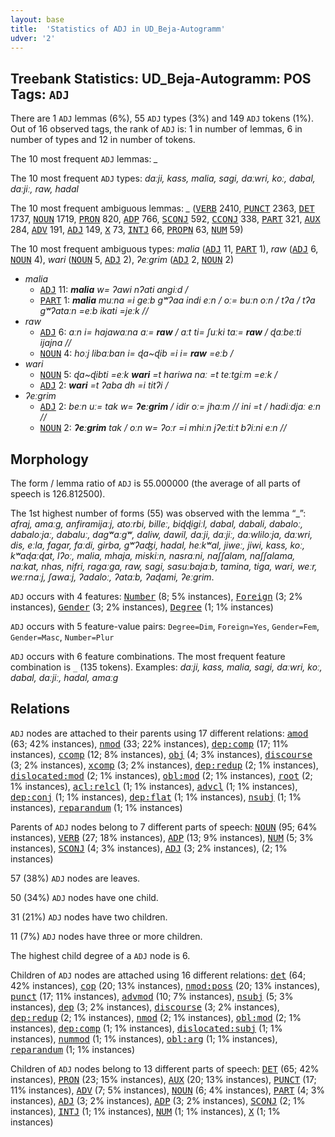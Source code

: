 ```yaml
---
layout: base
title:  'Statistics of ADJ in UD_Beja-Autogramm'
udver: '2'
---
```


## Treebank Statistics: UD_Beja-Autogramm: POS Tags: `ADJ`

There are 1 `ADJ` lemmas (6%), 55 `ADJ` types (3%) and 149 `ADJ` tokens (1%).
Out of 16 observed tags, the rank of `ADJ` is: 1 in number of lemmas, 6 in number of types and 12 in number of tokens.

The 10 most frequent `ADJ` lemmas: <em>_</em>

The 10 most frequent `ADJ` types:  <em>daːji, kass, malia, sagi, daːwri, koː, dabal, daːjiː, raw, hadal</em>

The 10 most frequent ambiguous lemmas: <em>_</em> (<tt><a href="bej_autogramm-pos-VERB.html">VERB</a></tt> 2410, <tt><a href="bej_autogramm-pos-PUNCT.html">PUNCT</a></tt> 2363, <tt><a href="bej_autogramm-pos-DET.html">DET</a></tt> 1737, <tt><a href="bej_autogramm-pos-NOUN.html">NOUN</a></tt> 1719, <tt><a href="bej_autogramm-pos-PRON.html">PRON</a></tt> 820, <tt><a href="bej_autogramm-pos-ADP.html">ADP</a></tt> 766, <tt><a href="bej_autogramm-pos-SCONJ.html">SCONJ</a></tt> 592, <tt><a href="bej_autogramm-pos-CCONJ.html">CCONJ</a></tt> 338, <tt><a href="bej_autogramm-pos-PART.html">PART</a></tt> 321, <tt><a href="bej_autogramm-pos-AUX.html">AUX</a></tt> 284, <tt><a href="bej_autogramm-pos-ADV.html">ADV</a></tt> 191, <tt><a href="bej_autogramm-pos-ADJ.html">ADJ</a></tt> 149, <tt><a href="bej_autogramm-pos-X.html">X</a></tt> 73, <tt><a href="bej_autogramm-pos-INTJ.html">INTJ</a></tt> 66, <tt><a href="bej_autogramm-pos-PROPN.html">PROPN</a></tt> 63, <tt><a href="bej_autogramm-pos-NUM.html">NUM</a></tt> 59)

The 10 most frequent ambiguous types:  <em>malia</em> (<tt><a href="bej_autogramm-pos-ADJ.html">ADJ</a></tt> 11, <tt><a href="bej_autogramm-pos-PART.html">PART</a></tt> 1), <em>raw</em> (<tt><a href="bej_autogramm-pos-ADJ.html">ADJ</a></tt> 6, <tt><a href="bej_autogramm-pos-NOUN.html">NOUN</a></tt> 4), <em>wari</em> (<tt><a href="bej_autogramm-pos-NOUN.html">NOUN</a></tt> 5, <tt><a href="bej_autogramm-pos-ADJ.html">ADJ</a></tt> 2), <em>ʔeːgrim</em> (<tt><a href="bej_autogramm-pos-ADJ.html">ADJ</a></tt> 2, <tt><a href="bej_autogramm-pos-NOUN.html">NOUN</a></tt> 2)


* <em>malia</em>
  * <tt><a href="bej_autogramm-pos-ADJ.html">ADJ</a></tt> 11: <em><b>malia</b> w= ʔawi nʔati angiːd /</em>
  * <tt><a href="bej_autogramm-pos-PART.html">PART</a></tt> 1: <em><b>malia</b> muːna =i geːb gʷʔaa indi eːn / oː= buːn oːn / tʔa / tʔa gʷʔataːn =eːb ikati =jeːk //</em>
* <em>raw</em>
  * <tt><a href="bej_autogramm-pos-ADJ.html">ADJ</a></tt> 6: <em>aːn i= hajawaːna aː= <b>raw</b> / aːt ti= ʃuːki taː= <b>raw</b> / ɖaːbeːti ijajna //</em>
  * <tt><a href="bej_autogramm-pos-NOUN.html">NOUN</a></tt> 4: <em>hoːj libaːban i= ɖa~ɖib =i i= <b>raw</b> =eːb /</em>
* <em>wari</em>
  * <tt><a href="bej_autogramm-pos-NOUN.html">NOUN</a></tt> 5: <em>ɖa~ɖibti =eːk <b>wari</b> =t hariwa naː =t teːtgiːm =eːk /</em>
  * <tt><a href="bej_autogramm-pos-ADJ.html">ADJ</a></tt> 2: <em><b>wari</b> =t ʔaba dh =i titʔi /</em>
* <em>ʔeːgrim</em>
  * <tt><a href="bej_autogramm-pos-ADJ.html">ADJ</a></tt> 2: <em>beːn uː= tak w= <b>ʔeːgrim</b> / idir oː= jhaːm // ini =t / hadiːdjaː eːn //</em>
  * <tt><a href="bej_autogramm-pos-NOUN.html">NOUN</a></tt> 2: <em><b>ʔeːgrim</b> tak / oːn w= ʔoːr =i mhiːn jʔeːtiːt bʔiːni eːn //</em>

## Morphology

The form / lemma ratio of `ADJ` is 55.000000 (the average of all parts of speech is 126.812500).

The 1st highest number of forms (55) was observed with the lemma “_”: <em>afraj, amaːg, anfiramijaːj, atoːrbi, billeː, biɖɖigiːl, dabal, dabali, dabaloː, dabaloːjaː, dabaluː, dagʷaːgʷ, daliw, dawil, daːji, daːjiː, daːwliloːja, daːwri, dis, eːla, fagar, faːdi, girba, gʷʔaʤi, hadal, heːkʷal, jiweː, jiwi, kass, koː, kʷaɖaːɖat, lʔoː, malia, mhaja, miskiːn, nasraːni, naʃʃalam, naʃʃalama, naːkat, nhas, nifri, ragaːga, raw, sagi, sasuːbajaːb, tamina, tiga, wari, weːr, weːrnaːj, ʃawaːj, ʔadaloː, ʔataːb, ʔaɖami, ʔeːgrim</em>.

`ADJ` occurs with 4 features: <tt><a href="bej_autogramm-feat-Number.html">Number</a></tt> (8; 5% instances), <tt><a href="bej_autogramm-feat-Foreign.html">Foreign</a></tt> (3; 2% instances), <tt><a href="bej_autogramm-feat-Gender.html">Gender</a></tt> (3; 2% instances), <tt><a href="bej_autogramm-feat-Degree.html">Degree</a></tt> (1; 1% instances)

`ADJ` occurs with 5 feature-value pairs: `Degree=Dim`, `Foreign=Yes`, `Gender=Fem`, `Gender=Masc`, `Number=Plur`

`ADJ` occurs with 6 feature combinations.
The most frequent feature combination is `_` (135 tokens).
Examples: <em>daːji, kass, malia, sagi, daːwri, koː, dabal, daːjiː, hadal, amaːg</em>


## Relations

`ADJ` nodes are attached to their parents using 17 different relations: <tt><a href="bej_autogramm-dep-amod.html">amod</a></tt> (63; 42% instances), <tt><a href="bej_autogramm-dep-nmod.html">nmod</a></tt> (33; 22% instances), <tt><a href="bej_autogramm-dep-dep-comp.html">dep:comp</a></tt> (17; 11% instances), <tt><a href="bej_autogramm-dep-ccomp.html">ccomp</a></tt> (12; 8% instances), <tt><a href="bej_autogramm-dep-obj.html">obj</a></tt> (4; 3% instances), <tt><a href="bej_autogramm-dep-discourse.html">discourse</a></tt> (3; 2% instances), <tt><a href="bej_autogramm-dep-xcomp.html">xcomp</a></tt> (3; 2% instances), <tt><a href="bej_autogramm-dep-dep-redup.html">dep:redup</a></tt> (2; 1% instances), <tt><a href="bej_autogramm-dep-dislocated-mod.html">dislocated:mod</a></tt> (2; 1% instances), <tt><a href="bej_autogramm-dep-obl-mod.html">obl:mod</a></tt> (2; 1% instances), <tt><a href="bej_autogramm-dep-root.html">root</a></tt> (2; 1% instances), <tt><a href="bej_autogramm-dep-acl-relcl.html">acl:relcl</a></tt> (1; 1% instances), <tt><a href="bej_autogramm-dep-advcl.html">advcl</a></tt> (1; 1% instances), <tt><a href="bej_autogramm-dep-dep-conj.html">dep:conj</a></tt> (1; 1% instances), <tt><a href="bej_autogramm-dep-dep-flat.html">dep:flat</a></tt> (1; 1% instances), <tt><a href="bej_autogramm-dep-nsubj.html">nsubj</a></tt> (1; 1% instances), <tt><a href="bej_autogramm-dep-reparandum.html">reparandum</a></tt> (1; 1% instances)

Parents of `ADJ` nodes belong to 7 different parts of speech: <tt><a href="bej_autogramm-pos-NOUN.html">NOUN</a></tt> (95; 64% instances), <tt><a href="bej_autogramm-pos-VERB.html">VERB</a></tt> (27; 18% instances), <tt><a href="bej_autogramm-pos-ADP.html">ADP</a></tt> (13; 9% instances), <tt><a href="bej_autogramm-pos-NUM.html">NUM</a></tt> (5; 3% instances), <tt><a href="bej_autogramm-pos-SCONJ.html">SCONJ</a></tt> (4; 3% instances), <tt><a href="bej_autogramm-pos-ADJ.html">ADJ</a></tt> (3; 2% instances),  (2; 1% instances)

57 (38%) `ADJ` nodes are leaves.

50 (34%) `ADJ` nodes have one child.

31 (21%) `ADJ` nodes have two children.

11 (7%) `ADJ` nodes have three or more children.

The highest child degree of a `ADJ` node is 6.

Children of `ADJ` nodes are attached using 16 different relations: <tt><a href="bej_autogramm-dep-det.html">det</a></tt> (64; 42% instances), <tt><a href="bej_autogramm-dep-cop.html">cop</a></tt> (20; 13% instances), <tt><a href="bej_autogramm-dep-nmod-poss.html">nmod:poss</a></tt> (20; 13% instances), <tt><a href="bej_autogramm-dep-punct.html">punct</a></tt> (17; 11% instances), <tt><a href="bej_autogramm-dep-advmod.html">advmod</a></tt> (10; 7% instances), <tt><a href="bej_autogramm-dep-nsubj.html">nsubj</a></tt> (5; 3% instances), <tt><a href="bej_autogramm-dep-dep.html">dep</a></tt> (3; 2% instances), <tt><a href="bej_autogramm-dep-discourse.html">discourse</a></tt> (3; 2% instances), <tt><a href="bej_autogramm-dep-dep-redup.html">dep:redup</a></tt> (2; 1% instances), <tt><a href="bej_autogramm-dep-nmod.html">nmod</a></tt> (2; 1% instances), <tt><a href="bej_autogramm-dep-obl-mod.html">obl:mod</a></tt> (2; 1% instances), <tt><a href="bej_autogramm-dep-dep-comp.html">dep:comp</a></tt> (1; 1% instances), <tt><a href="bej_autogramm-dep-dislocated-subj.html">dislocated:subj</a></tt> (1; 1% instances), <tt><a href="bej_autogramm-dep-nummod.html">nummod</a></tt> (1; 1% instances), <tt><a href="bej_autogramm-dep-obl-arg.html">obl:arg</a></tt> (1; 1% instances), <tt><a href="bej_autogramm-dep-reparandum.html">reparandum</a></tt> (1; 1% instances)

Children of `ADJ` nodes belong to 13 different parts of speech: <tt><a href="bej_autogramm-pos-DET.html">DET</a></tt> (65; 42% instances), <tt><a href="bej_autogramm-pos-PRON.html">PRON</a></tt> (23; 15% instances), <tt><a href="bej_autogramm-pos-AUX.html">AUX</a></tt> (20; 13% instances), <tt><a href="bej_autogramm-pos-PUNCT.html">PUNCT</a></tt> (17; 11% instances), <tt><a href="bej_autogramm-pos-ADV.html">ADV</a></tt> (7; 5% instances), <tt><a href="bej_autogramm-pos-NOUN.html">NOUN</a></tt> (6; 4% instances), <tt><a href="bej_autogramm-pos-PART.html">PART</a></tt> (4; 3% instances), <tt><a href="bej_autogramm-pos-ADJ.html">ADJ</a></tt> (3; 2% instances), <tt><a href="bej_autogramm-pos-ADP.html">ADP</a></tt> (3; 2% instances), <tt><a href="bej_autogramm-pos-SCONJ.html">SCONJ</a></tt> (2; 1% instances), <tt><a href="bej_autogramm-pos-INTJ.html">INTJ</a></tt> (1; 1% instances), <tt><a href="bej_autogramm-pos-NUM.html">NUM</a></tt> (1; 1% instances), <tt><a href="bej_autogramm-pos-X.html">X</a></tt> (1; 1% instances)

